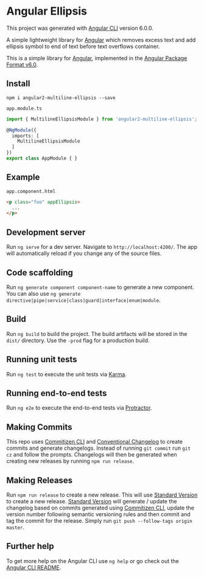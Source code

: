 
# Angular Ellipsis

This project was generated with [Angular CLI](https://github.com/angular/angular-cli) version 6.0.0.

A simple lightweight library for [Angular][angular] which removes excess text and add ellipsis symbol to end of text before text overflows container.

This is a simple library for [Angular][angular], implemented in the [Angular Package Format v6.0](https://docs.google.com/document/d/1CZC2rcpxffTDfRDs6p1cfbmKNLA6x5O-NtkJglDaBVs/edit#heading=h.k0mh3o8u5hx).


## Install

`npm i angular2-multiline-ellipsis --save`

`app.module.ts`
```ts
import { MultilineEllipsisModule } from 'angular2-multiline-ellipsis';

@NgModule({
  imports: [
    MultilineEllipsisModule
  ]
})
export class AppModule { }
```


## Example

`app.component.html`

```html
<p class="foo" appEllipsis>
  ...
</p>
```


## Development server

Run `ng serve` for a dev server. Navigate to `http://localhost:4200/`. The app will automatically reload if you change any of the source files.

## Code scaffolding

Run `ng generate component component-name` to generate a new component. You can also use `ng generate directive|pipe|service|class|guard|interface|enum|module`.

## Build

Run `ng build` to build the project. The build artifacts will be stored in the `dist/` directory. Use the `-prod` flag for a production build.

## Running unit tests

Run `ng test` to execute the unit tests via [Karma](https://karma-runner.github.io).

## Running end-to-end tests

Run `ng e2e` to execute the end-to-end tests via [Protractor](http://www.protractortest.org/).

## Making Commits

This repo uses [Commitizen CLI][commitizen] and [Conventional Changelog][conventional-changelog] to create commits and generate changelogs. Instead of running `git commit` run `git cz` and follow the prompts. Changelogs will then be generated when creating new releases by running `npm run release`.

## Making Releases

Run `npm run release` to create a new release. This will use [Standard Version][standard-version] to create a new release. [Standard Version][standard-version] will generate / update the changelog based on commits generated using [Commitizen CLI][commitizen], update the version number following semantic versioning rules and then commit and tag the commit for the release. Simply run `git push --follow-tags origin master`.

## Further help

To get more help on the Angular CLI use `ng help` or go check out the [Angular CLI README](https://github.com/angular/angular-cli/blob/master/README.md).

[angular]: https://angular.io/
[commitizen]:http://commitizen.github.io/cz-cli/
[commitizen-badge]:https://img.shields.io/badge/commitizen-friendly-brightgreen.svg
[conventional-changelog]:https://github.com/conventional-changelog/conventional-changelog
[standard-version]:https://github.com/conventional-changelog/standard-version
